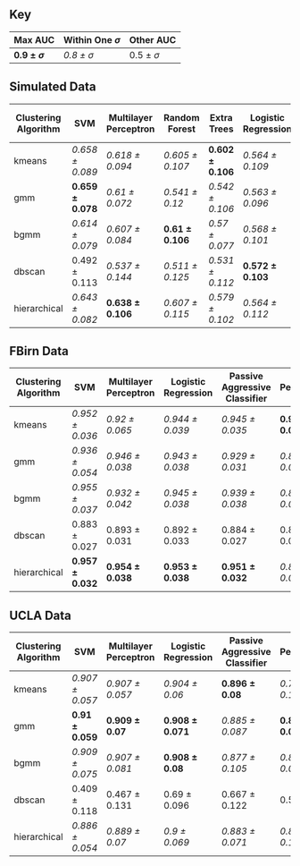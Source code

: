 ## Key
| Max AUC            | Within One $\sigma$ | Other AUC      |
| ------------------ | ------------------- | -------------- |
| **0.9 ± $\sigma$** | *0.8  ± $\sigma$*   | 0.5 ± $\sigma$ |

## Simulated Data
| Clustering Algorithm | SVM               | Multilayer Perceptron | Random Forest    | Extra Trees       | Logistic Regression | Passive Aggressive Classifier | Perceptron       |
| -------------------- | ----------------- | --------------------- | ---------------- | ----------------- | ------------------- | ----------------------------- | ---------------- |
| kmeans               | *0.658 ± 0.089*   | *0.618 ± 0.094*       | *0.605 ± 0.107*  | **0.602 ± 0.106** | *0.564 ± 0.109*     | *0.562 ± 0.113*               | *0.537 ± 0.079*  |
| gmm                  | **0.659 ± 0.078** | *0.61 ± 0.072*        | *0.541 ± 0.12*   | *0.542 ± 0.106*   | *0.563 ± 0.096*     | *0.522 ± 0.111*               | *0.488 ± 0.103*  |
| bgmm                 | *0.614 ± 0.079*   | *0.607 ± 0.084*       | **0.61 ± 0.106** | *0.57 ± 0.077*    | *0.568 ± 0.101*     | *0.563 ± 0.101*               | *0.474 ± 0.117*  |
| dbscan               | 0.492 ± 0.113     | *0.537 ± 0.144*       | *0.511 ± 0.125*  | *0.531 ± 0.112*   | **0.572 ± 0.103**   | **0.572 ± 0.103**             | *0.484 ± 0.117*  |
| hierarchical         | *0.643 ± 0.082*   | **0.638 ± 0.106**     | *0.607 ± 0.115*  | *0.579 ± 0.102*   | *0.564 ± 0.112*     | *0.523 ± 0.091*               | **0.57 ± 0.077** |

## FBirn Data

| Clustering Algorithm | SVM               | Multilayer Perceptron | Logistic Regression | Passive Aggressive Classifier | Perceptron        | Random Forest     | Extra Trees       |
| -------------------- | ----------------- | --------------------- | ------------------- | ----------------------------- | ----------------- | ----------------- | ----------------- |
| kmeans               | *0.952 ± 0.036*   | *0.92 ± 0.065*        | *0.944 ± 0.039*     | *0.945 ± 0.035*               | **0.902 ± 0.043** | *0.871 ± 0.038*   | *0.853 ± 0.04*    |
| gmm                  | *0.936 ± 0.054*   | *0.946 ± 0.038*       | *0.943 ± 0.038*     | *0.929 ± 0.031*               | *0.882 ± 0.04*    | **0.885 ± 0.022** | **0.874 ± 0.026** |
| bgmm                 | *0.955 ± 0.037*   | *0.932 ± 0.042*       | *0.945 ± 0.038*     | *0.939 ± 0.038*               | *0.896 ± 0.074*   | *0.86 ± 0.039*    | *0.87 ± 0.056*    |
| dbscan               | 0.883 ± 0.027     | 0.893 ± 0.031         | 0.892 ± 0.033       | 0.884 ± 0.027                 | 0.828 ± 0.064     | 0.805 ± 0.064     | 0.806 ± 0.058     |
| hierarchical         | **0.957 ± 0.032** | **0.954 ± 0.038**     | **0.953 ± 0.038**   | **0.951 ± 0.032**             | *0.891 ± 0.098*   | *0.881 ± 0.032*   | *0.872 ± 0.048*   |

## UCLA Data

| Clustering Algorithm | SVM              | Multilayer Perceptron | Logistic Regression | Passive Aggressive Classifier | Perceptron        | Extra Trees       | Random Forest     |
| -------------------- | ---------------- | --------------------- | ------------------- | ----------------------------- | ----------------- | ----------------- | ----------------- |
| kmeans               | *0.907 ± 0.057*  | *0.907 ± 0.057*       | *0.904 ± 0.06*      | **0.896 ± 0.08**              | *0.799 ± 0.116*   | *0.724 ± 0.168*   | *0.746 ± 0.133*   |
| gmm                  | **0.91 ± 0.059** | **0.909 ± 0.07**      | **0.908 ± 0.071**   | *0.885 ± 0.087*               | **0.886 ± 0.058** | *0.795 ± 0.095*   | *0.785 ± 0.108*   |
| bgmm                 | *0.909 ± 0.075*  | *0.907 ± 0.081*       | **0.908 ± 0.08**    | *0.877 ± 0.105*               | *0.879 ± 0.081*   | *0.741 ± 0.157*   | *0.705 ± 0.166*   |
| dbscan               | 0.409 ± 0.118    | 0.467 ± 0.131         | 0.69 ± 0.096        | 0.667 ± 0.122                 | 0.5 ± 0.0         | 0.643 ± 0.171     | 0.649 ± 0.125     |
| hierarchical         | *0.886 ± 0.054*  | *0.889 ± 0.07*        | *0.9 ± 0.069*       | *0.883 ± 0.071*               | *0.826 ± 0.122*   | **0.829 ± 0.099** | **0.792 ± 0.114** |